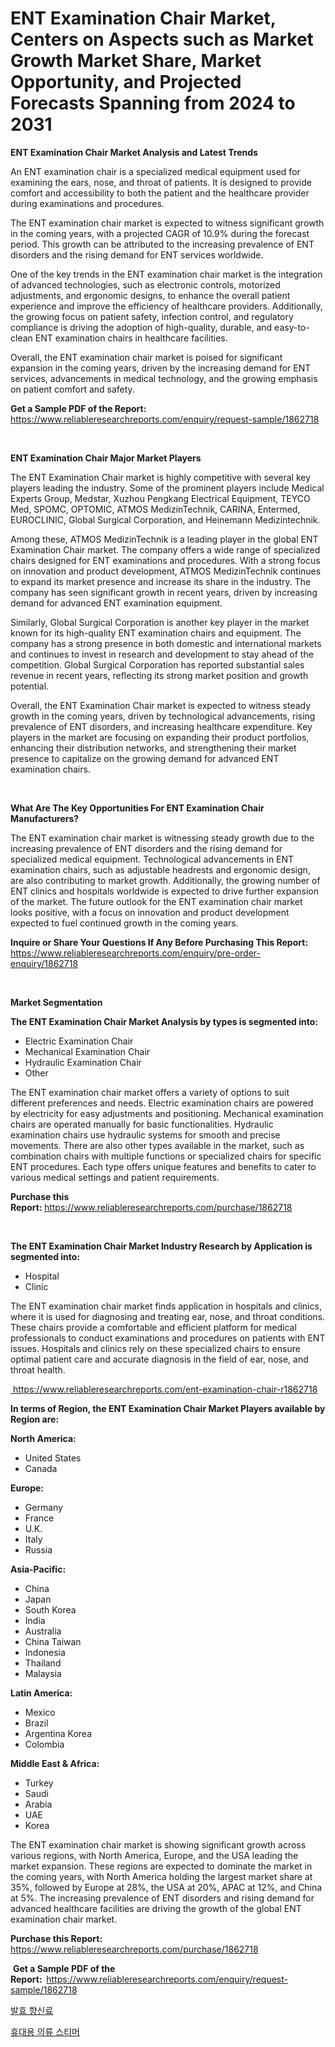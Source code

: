 <p><h1>ENT Examination Chair Market, Centers on Aspects such as Market Growth Market Share, Market Opportunity, and Projected Forecasts Spanning from 2024 to 2031</h1></p><p><strong>ENT Examination Chair Market Analysis and Latest Trends</strong></p>
<p><p>An ENT examination chair is a specialized medical equipment used for examining the ears, nose, and throat of patients. It is designed to provide comfort and accessibility to both the patient and the healthcare provider during examinations and procedures.</p><p>The ENT examination chair market is expected to witness significant growth in the coming years, with a projected CAGR of 10.9% during the forecast period. This growth can be attributed to the increasing prevalence of ENT disorders and the rising demand for ENT services worldwide.</p><p>One of the key trends in the ENT examination chair market is the integration of advanced technologies, such as electronic controls, motorized adjustments, and ergonomic designs, to enhance the overall patient experience and improve the efficiency of healthcare providers. Additionally, the growing focus on patient safety, infection control, and regulatory compliance is driving the adoption of high-quality, durable, and easy-to-clean ENT examination chairs in healthcare facilities.</p><p>Overall, the ENT examination chair market is poised for significant expansion in the coming years, driven by the increasing demand for ENT services, advancements in medical technology, and the growing emphasis on patient comfort and safety.</p></p>
<p><strong>Get a Sample PDF of the Report:&nbsp;</strong> <a href="https://www.reliableresearchreports.com/enquiry/request-sample/1862718">https://www.reliableresearchreports.com/enquiry/request-sample/1862718</a></p>
<p>&nbsp;</p>
<p><strong>ENT Examination Chair Major Market Players</strong></p>
<p><p>The ENT Examination Chair market is highly competitive with several key players leading the industry. Some of the prominent players include Medical Experts Group, Medstar, Xuzhou Pengkang Electrical Equipment, TEYCO Med, SPOMC, OPTOMIC, ATMOS MedizinTechnik, CARINA, Entermed, EUROCLINIC, Global Surgical Corporation, and Heinemann Medizintechnik.</p><p>Among these, ATMOS MedizinTechnik is a leading player in the global ENT Examination Chair market. The company offers a wide range of specialized chairs designed for ENT examinations and procedures. With a strong focus on innovation and product development, ATMOS MedizinTechnik continues to expand its market presence and increase its share in the industry. The company has seen significant growth in recent years, driven by increasing demand for advanced ENT examination equipment.</p><p>Similarly, Global Surgical Corporation is another key player in the market known for its high-quality ENT examination chairs and equipment. The company has a strong presence in both domestic and international markets and continues to invest in research and development to stay ahead of the competition. Global Surgical Corporation has reported substantial sales revenue in recent years, reflecting its strong market position and growth potential.</p><p>Overall, the ENT Examination Chair market is expected to witness steady growth in the coming years, driven by technological advancements, rising prevalence of ENT disorders, and increasing healthcare expenditure. Key players in the market are focusing on expanding their product portfolios, enhancing their distribution networks, and strengthening their market presence to capitalize on the growing demand for advanced ENT examination chairs.</p></p>
<p>&nbsp;</p>
<p><strong>What Are The Key Opportunities For ENT Examination Chair Manufacturers?</strong></p>
<p><p>The ENT examination chair market is witnessing steady growth due to the increasing prevalence of ENT disorders and the rising demand for specialized medical equipment. Technological advancements in ENT examination chairs, such as adjustable headrests and ergonomic design, are also contributing to market growth. Additionally, the growing number of ENT clinics and hospitals worldwide is expected to drive further expansion of the market. The future outlook for the ENT examination chair market looks positive, with a focus on innovation and product development expected to fuel continued growth in the coming years.</p></p>
<p><strong>Inquire or Share Your Questions If Any Before Purchasing This Report:</strong> <a href="https://www.reliableresearchreports.com/enquiry/pre-order-enquiry/1862718">https://www.reliableresearchreports.com/enquiry/pre-order-enquiry/1862718</a></p>
<p>&nbsp;</p>
<p><strong>Market Segmentation</strong></p>
<p><strong>The ENT Examination Chair Market Analysis by types is segmented into:</strong></p>
<p><ul><li>Electric Examination Chair</li><li>Mechanical Examination Chair</li><li>Hydraulic Examination Chair</li><li>Other</li></ul></p>
<p><p>The ENT examination chair market offers a variety of options to suit different preferences and needs. Electric examination chairs are powered by electricity for easy adjustments and positioning. Mechanical examination chairs are operated manually for basic functionalities. Hydraulic examination chairs use hydraulic systems for smooth and precise movements. There are also other types available in the market, such as combination chairs with multiple functions or specialized chairs for specific ENT procedures. Each type offers unique features and benefits to cater to various medical settings and patient requirements.</p></p>
<p><strong>Purchase this Report:&nbsp;</strong><a href="https://www.reliableresearchreports.com/purchase/1862718">https://www.reliableresearchreports.com/purchase/1862718</a></p>
<p>&nbsp;</p>
<p><strong>The ENT Examination Chair Market Industry Research by Application is segmented into:</strong></p>
<p><ul><li>Hospital</li><li>Clinic</li></ul></p>
<p><p>The ENT examination chair market finds application in hospitals and clinics, where it is used for diagnosing and treating ear, nose, and throat conditions. These chairs provide a comfortable and efficient platform for medical professionals to conduct examinations and procedures on patients with ENT issues. Hospitals and clinics rely on these specialized chairs to ensure optimal patient care and accurate diagnosis in the field of ear, nose, and throat health.</p></p>
<p><a href="https://www.reliableresearchreports.com/ent-examination-chair-r1862718">&nbsp;https://www.reliableresearchreports.com/ent-examination-chair-r1862718</a></p>
<p><strong>In terms of Region, the ENT Examination Chair Market Players available by Region are:</strong></p>
<p>
    <p> <strong> North America: </strong>
        <ul>
            <li>United States</li>
            <li>Canada</li>
        </ul>
        </p> 
    <p> <strong> Europe: </strong>
        <ul>
            <li>Germany</li>
            <li>France</li>
            <li>U.K.</li>
            <li>Italy</li>
            <li>Russia</li>
        </ul>
        </p> 
    <p> <strong> Asia-Pacific: </strong>
        <ul>
            <li>China</li>
            <li>Japan</li>
            <li>South Korea</li>
            <li>India</li>
            <li>Australia</li>
            <li>China Taiwan</li>
            <li>Indonesia</li>
            <li>Thailand</li>
            <li>Malaysia</li>
        </ul>
        </p> 
    <p> <strong> Latin America: </strong>
        <ul>
            <li>Mexico</li>
            <li>Brazil</li>
            <li>Argentina Korea</li>
            <li>Colombia</li>
        </ul>
        </p> 
    <p> <strong> Middle East & Africa: </strong>
        <ul>
            <li>Turkey</li>
            <li>Saudi</li>
            <li>Arabia</li>
            <li>UAE</li>
            <li>Korea</li>
        </ul>
    </p>
    </p>
<p><p>The ENT examination chair market is showing significant growth across various regions, with North America, Europe, and the USA leading the market expansion. These regions are expected to dominate the market in the coming years, with North America holding the largest market share at 35%, followed by Europe at 28%, the USA at 20%, APAC at 12%, and China at 5%. The increasing prevalence of ENT disorders and rising demand for advanced healthcare facilities are driving the growth of the global ENT examination chair market.</p></p>
<p><strong>Purchase this Report: </strong><a href="https://www.reliableresearchreports.com/purchase/1862718">https://www.reliableresearchreports.com/purchase/1862718</a></p>
<p>&nbsp;<strong>Get a Sample PDF of the Report:&nbsp;&nbsp;</strong><a href="https://www.reliableresearchreports.com/enquiry/request-sample/1862718">https://www.reliableresearchreports.com/enquiry/request-sample/1862718</a></p>
<p><strong></strong></p>
<p><p><a href="https://github.com/milikokao84/Market-Research-Report-List-2/blob/main/875487774250.md">발효 향신료</a></p><p><a href="https://github.com/emakpiahsopiah/Market-Research-Report-List-2/blob/main/447763774251.md">휴대용 의류 스티머</a></p></p>